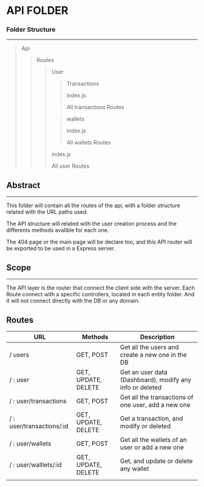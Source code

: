 # API FOLDER

### Folder Structure
---
> Api
>> Routes
>>> User
>>>
>>>> Transactions
>>>>
>>>> index.js
>>>> 
>>>> All transactions Routes
>>>
>>>>wallets
>>>>
>>>> index.js
>>>>
>>>> All wallets Routes
>>>
>>> index.js
>>> 
>>> All user Routes

## Abstract 
---
This folder will contain all the routes of the api, with a folder structure related with the URL paths used.

The API structure will related with the user creation process and the differents methods avalible for each one.

The 404 page or the main page will be declare too, and this API router will be exported to be used in a Express server.

## Scope
---
The API layer is the router that connect the client side with the server. Each Route connect with a specific controllers, located in each entity folder. And it will not connect directly with the DB or any domain.

## Routes
| URL                       |  Methods           |                             Description                 |
|---------------            |-----               |---                                                      |
|/ users                    |GET, POST           | Get all the users and create a new one in the DB        |
|/ : user                   |GET, UPDATE, DELETE | Get an user data (Dashboard), modify any info or deleted|
|/ : user/transactions      |GET, POST           | Get all the transactions of one user, add a new one     |
|/ : user/transactions/:id  |GET, UPDATE, DELETE | Get a transaction, and modify or deleted                |
|/ : user/wallets           |GET, POST           | Get all the wallets of an user or add a new one         |
|/ : user/walllets/:id      |GET, UPDATE, DELETE | Get, and update or delete any wallet                    |
| | | 


 